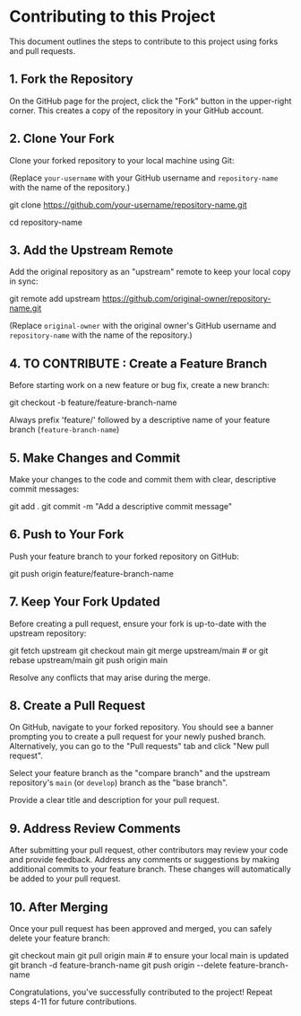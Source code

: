 # Contributing to this Project

This document outlines the steps to contribute to this project using forks and pull requests.


## 1. Fork the Repository

On the GitHub page for the project, click the "Fork" button in the upper-right corner. This creates a copy of the repository in your GitHub account.



## 2. Clone Your Fork

Clone your forked repository to your local machine using Git:

(Replace `your-username` with your GitHub username and `repository-name` with the name of the repository.)

git clone https://github.com/your-username/repository-name.git

cd repository-name



## 3. Add the Upstream Remote

Add the original repository as an "upstream" remote to keep your local copy in sync:

git remote add upstream https://github.com/original-owner/repository-name.git

(Replace `original-owner` with the original owner's GitHub username and `repository-name` with the name of the repository.)



## 4. TO CONTRIBUTE : Create a Feature Branch

Before starting work on a new feature or bug fix, create a new branch:

git checkout -b feature/feature-branch-name

Always prefix 'feature/' followed by a descriptive name of your feature branch (`feature-branch-name`)



## 5. Make Changes and Commit

Make your changes to the code and commit them with clear, descriptive commit messages:

git add .
git commit -m "Add a descriptive commit message"



## 6. Push to Your Fork

Push your feature branch to your forked repository on GitHub:

git push origin feature/feature-branch-name



## 7. Keep Your Fork Updated

Before creating a pull request, ensure your fork is up-to-date with the upstream repository:

git fetch upstream
git checkout main
git merge upstream/main # or git rebase upstream/main
git push origin main

Resolve any conflicts that may arise during the merge.



## 8. Create a Pull Request

On GitHub, navigate to your forked repository. You should see a banner prompting you to create a pull request for your newly pushed branch. Alternatively, you can go to the "Pull requests" tab and click "New pull request".

Select your feature branch as the "compare branch" and the upstream repository's `main` (or `develop`) branch as the "base branch".

Provide a clear title and description for your pull request.



## 9. Address Review Comments

After submitting your pull request, other contributors may review your code and provide feedback. Address any comments or suggestions by making additional commits to your feature branch. These changes will automatically be added to your pull request.



## 10. After Merging

Once your pull request has been approved and merged, you can safely delete your feature branch:

git checkout main
git pull origin main # to ensure your local main is updated
git branch -d feature-branch-name
git push origin --delete feature-branch-name


Congratulations, you've successfully contributed to the project! Repeat steps 4-11 for future contributions.
